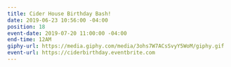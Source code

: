 ```yaml
---
title: Cider House Birthday Bash!
date: 2019-06-23 10:56:00 -04:00
position: 18
event-date: 2019-07-20 11:00:00 -04:00
end-time: 12AM
giphy-url: https://media.giphy.com/media/3ohs7W7ACsSvyY5WoM/giphy.gif
event-url: https://ciderbirthday.eventbrite.com
---
```


